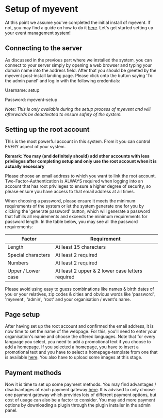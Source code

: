 # Setup of myevent
At this point we assume you've completed the initial install of myevent. If not, you may find a guide on how to do it [here](/setup/getting-started). Let's get started setting up your event management system!

## Connecting to the server
As discussed in the previous part where we installed the system, you can connect to your server simply by opening a web browser and typing your domain name into the address field. After that you should be greeted by the myevent post-install landing page. Please click onto the button saying 'To the admin panel' and log in with the following credentials:

Username: setup

Password: myevent-setup

*Note: This is only available during the setup process of myevent and will afterwards be deactivated to ensure safety of the system.*

## Setting up the root account
This is the most powerful account in this system. From it you can control EVERY aspect of your system. 

**Remark: You may (and definitely should) add other accounts with less privileges after completing setup and only use the root account when it is actually necessary**

Please choose an email address to which you want to link the root account. Two-Factor-Authentication is ALWAYS required when logging into an account that has root privileges to ensure a higher degree of security, so please ensure you have access to that email address at all times.

When choosing a password, please ensure it meets the minimum requirements of the system or let the system generate one for you by clicking the 'generate password' button, which will generate a password that fulfills all requirements and exceeds the minimum requirements for password length. In the table below, you may see all the password requirements:

Factor              | Requirement
--------------------|--------------------------------------------------
Length              | At least 15 characters
Special characters  | At least 2 required
Numbers             | At least 2 required
Upper / Lower case  | At least 2 upper & 2 lower case letters required

Please avoid using easy to guess combinations like names & birth dates of you or your relatives, zip codes & cities and obvious words like 'password', 'myevent', 'admin', 'root' and your organisation / event's name.

## Page setup
After having set up the root account and confirmed the email address, it is now time to set the name of the webpage. For this, you'll need to enter your organisation's name and choose the offered languages. Note that for every language you select, you need to add a promotional text if you choose to add a homepage. If you selected a homepage, you have to insert a promotional text and you have to select a homepage-template from one that is available [here](/homepage/templates). You also have to upload some images at this stage.

## Payment methods
Now it is time to set up some payment methods. You may find advantages / disadvantages of each payment gateway [here](/payments). It is advised to only choose one payment gateway which provides lots of different payment options, but cost of usage can also be a factor to consider. You may add more payment options by downloading a plugin through the plugin installer in the admin panel.